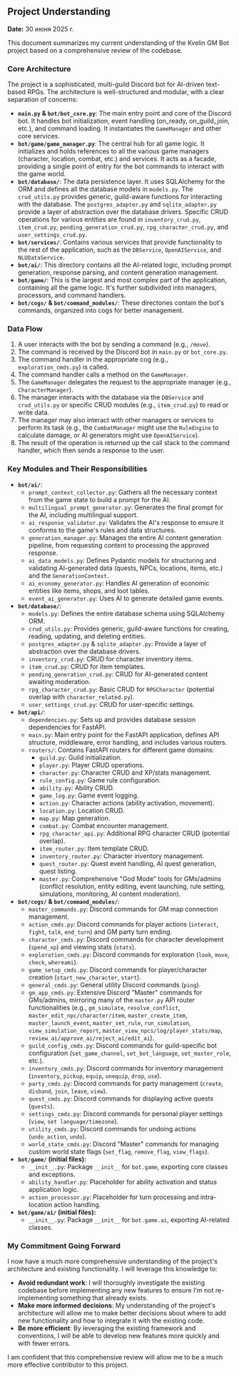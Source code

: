 ## Project Understanding

**Date:** 30 июня 2025 г.

This document summarizes my current understanding of the Kvelin GM Bot project based on a comprehensive review of the codebase.

### Core Architecture

The project is a sophisticated, multi-guild Discord bot for AI-driven text-based RPGs. The architecture is well-structured and modular, with a clear separation of concerns:

*   **`main.py` & `bot/bot_core.py`**: The main entry point and core of the Discord bot. It handles bot initialization, event handling (on_ready, on_guild_join, etc.), and command loading. It instantiates the `GameManager` and other core services.
*   **`bot/game/game_manager.py`**: The central hub for all game logic. It initializes and holds references to all the various game managers (character, location, combat, etc.) and services. It acts as a facade, providing a single point of entry for the bot commands to interact with the game world.
*   **`bot/database/`**: The data persistence layer. It uses SQLAlchemy for the ORM and defines all the database models in `models.py`. The `crud_utils.py` provides generic, guild-aware functions for interacting with the database. The `postgres_adapter.py` and `sqlite_adapter.py` provide a layer of abstraction over the database drivers. Specific CRUD operations for various entities are found in `inventory_crud.py`, `item_crud.py`, `pending_generation_crud.py`, `rpg_character_crud.py`, and `user_settings_crud.py`.
*   **`bot/services/`**: Contains various services that provide functionality to the rest of the application, such as the `DBService`, `OpenAIService`, and `NLUDataService`.
*   **`bot/ai/`**: This directory contains all the AI-related logic, including prompt generation, response parsing, and content generation management.
*   **`bot/game/`**: This is the largest and most complex part of the application, containing all the game logic. It's further subdivided into managers, processors, and command handlers.
*   **`bot/cogs/` & `bot/command_modules/`**: These directories contain the bot's commands, organized into cogs for better management.

### Data Flow

1.  A user interacts with the bot by sending a command (e.g., `/move`).
2.  The command is received by the Discord bot in `main.py` or `bot_core.py`.
3.  The command handler in the appropriate cog (e.g., `exploration_cmds.py`) is called.
4.  The command handler calls a method on the `GameManager`.
5.  The `GameManager` delegates the request to the appropriate manager (e.g., `CharacterManager`).
6.  The manager interacts with the database via the `DBService` and `crud_utils.py` or specific CRUD modules (e.g., `item_crud.py`) to read or write data.
7.  The manager may also interact with other managers or services to perform its task (e.g., the `CombatManager` might use the `RuleEngine` to calculate damage, or AI generators might use `OpenAIService`).
8.  The result of the operation is returned up the call stack to the command handler, which then sends a response to the user.

### Key Modules and Their Responsibilities

*   **`bot/ai/`**:
    *   `prompt_context_collector.py`: Gathers all the necessary context from the game state to build a prompt for the AI.
    *   `multilingual_prompt_generator.py`: Generates the final prompt for the AI, including multilingual support.
    *   `ai_response_validator.py`: Validates the AI's response to ensure it conforms to the game's rules and data structures.
    *   `generation_manager.py`: Manages the entire AI content generation pipeline, from requesting content to processing the approved response.
    *   `ai_data_models.py`: Defines Pydantic models for structuring and validating AI-generated data (quests, NPCs, locations, items, etc.) and the `GenerationContext`.
    *   `ai_economy_generator.py`: Handles AI generation of economic entities like items, shops, and loot tables.
    *   `event_ai_generator.py`: Uses AI to generate detailed game events.
*   **`bot/database/`**:
    *   `models.py`: Defines the entire database schema using SQLAlchemy ORM.
    *   `crud_utils.py`: Provides generic, guild-aware functions for creating, reading, updating, and deleting entities.
    *   `postgres_adapter.py` & `sqlite_adapter.py`: Provide a layer of abstraction over the database drivers.
    *   `inventory_crud.py`: CRUD for character inventory items.
    *   `item_crud.py`: CRUD for item templates.
    *   `pending_generation_crud.py`: CRUD for AI-generated content awaiting moderation.
    *   `rpg_character_crud.py`: Basic CRUD for `RPGCharacter` (potential overlap with `character_related.py`).
    *   `user_settings_crud.py`: CRUD for user-specific settings.
*   **`bot/api/`**:
    *   `dependencies.py`: Sets up and provides database session dependencies for FastAPI.
    *   `main.py`: Main entry point for the FastAPI application, defines API structure, middleware, error handling, and includes various routers.
    *   `routers/`: Contains FastAPI routers for different game domains:
        *   `guild.py`: Guild initialization.
        *   `player.py`: Player CRUD operations.
        *   `character.py`: Character CRUD and XP/stats management.
        *   `rule_config.py`: Game rule configuration.
        *   `ability.py`: Ability CRUD.
        *   `game_log.py`: Game event logging.
        *   `action.py`: Character actions (ability activation, movement).
        *   `location.py`: Location CRUD.
        *   `map.py`: Map generation.
        *   `combat.py`: Combat encounter management.
        *   `rpg_character_api.py`: Additional RPG character CRUD (potential overlap).
        *   `item_router.py`: Item template CRUD.
        *   `inventory_router.py`: Character inventory management.
        *   `quest_router.py`: Quest event handling, AI quest generation, quest listing.
        *   `master.py`: Comprehensive "God Mode" tools for GMs/admins (conflict resolution, entity editing, event launching, rule setting, simulations, monitoring, AI content moderation).
*   **`bot/cogs/` & `bot/command_modules/`**:
    *   `master_commands.py`: Discord commands for GM map connection management.
    *   `action_cmds.py`: Discord commands for player actions (`interact`, `fight`, `talk`, `end_turn`) and GM party turn ending.
    *   `character_cmds.py`: Discord commands for character development (`spend_xp`) and viewing stats (`stats`).
    *   `exploration_cmds.py`: Discord commands for exploration (`look`, `move`, `check`, `whereami`).
    *   `game_setup_cmds.py`: Discord commands for player/character creation (`start_new_character`, `start`).
    *   `general_cmds.py`: General utility Discord commands (`ping`).
    *   `gm_app_cmds.py`: Extensive Discord "Master" commands for GMs/admins, mirroring many of the `master.py` API router functionalities (e.g., `gm_simulate`, `resolve_conflict`, `master_edit_npc/character/item`, `master_create_item`, `master_launch_event`, `master_set_rule`, `run_simulation`, `view_simulation_report`, `master_view_npcs/log/player_stats/map`, `review_ai/approve_ai/reject_ai/edit_ai`).
    *   `guild_config_cmds.py`: Discord commands for guild-specific bot configuration (`set_game_channel`, `set_bot_language`, `set_master_role`, etc.).
    *   `inventory_cmds.py`: Discord commands for inventory management (`inventory`, `pickup`, `equip`, `unequip`, `drop`, `use`).
    *   `party_cmds.py`: Discord commands for party management (`create`, `disband`, `join`, `leave`, `view`).
    *   `quest_cmds.py`: Discord commands for displaying active quests (`quests`).
    *   `settings_cmds.py`: Discord commands for personal player settings (`view`, `set language/timezone`).
    *   `utility_cmds.py`: Discord commands for undoing actions (`undo_action`, `undo`).
    *   `world_state_cmds.py`: Discord "Master" commands for managing custom world state flags (`set_flag`, `remove_flag`, `view_flags`).
*   **`bot/game/` (initial files):**
    *   `__init__.py`: Package `__init__` for `bot.game`, exporting core classes and exceptions.
    *   `ability_handler.py`: Placeholder for ability activation and status application logic.
    *   `action_processor.py`: Placeholder for turn processing and intra-location action handling.
*   **`bot/game/ai/` (initial files):**
    *   `__init__.py`: Package `__init__` for `bot.game.ai`, exporting AI-related classes.

### My Commitment Going Forward

I now have a much more comprehensive understanding of the project's architecture and existing functionality. I will leverage this knowledge to:

*   **Avoid redundant work**: I will thoroughly investigate the existing codebase before implementing any new features to ensure I'm not re-implementing something that already exists.
*   **Make more informed decisions**: My understanding of the project's architecture will allow me to make better decisions about where to add new functionality and how to integrate it with the existing code.
*   **Be more efficient**: By leveraging the existing framework and conventions, I will be able to develop new features more quickly and with fewer errors.

I am confident that this comprehensive review will allow me to be a much more effective contributor to this project.